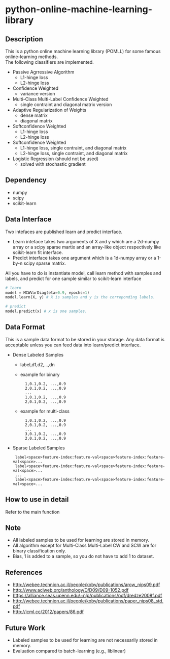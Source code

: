 # python-online-machine-learning-library

## Description

This is a python online machine learning library (POMLL) for some famous online-learning methods.  
The following classifiers are implemented.

* Passive Agrressive Algorithm  
    * L1-hinge loss  
    * L2-hinge loss  
* Confidence Weighted  
    * variance version  
* Multi-Class Multi-Label Confidence Weighted   
    * single contraint and diagonal matrix version  
* Adaptive Regularization of Weights  
    * dense matrix  
    * diagonal matrix  
* Softconfidence Weighted  
    * L1-hinge loss  
    * L2-hinge loss  
* Softconfidence Weighted  
    * L1-hinge loss, single contraint, and diagonal matrix  
    * L2-hinge loss, single contraint, and diagonal matrix  
* Logistic Regression (should not be used)  
    * solved with stochastic gradient  

## Dependency
* numpy
* scipy
* scikit-learn

## Data Interface
Two intefaces are published learn and predict interface.

* Learn inteface takes two arguments of X and y which are a 2d-numpy array or a scipy sparse martix and an array-like object respectively like scikit-learn fit interface.
* Predict interface takes one argument which is a 1d-numpy array or a 1-by-n scipy sparse matrix.

All you have to do is instantiate model, call learn method with samples and labels, and predict for one sample similar to scikit-learn interface

```python:main.py
# learn 
model = MCWVarDiag(eta=0.9, epochs=1)
model.learn(X, y) # X is samples and y is the correponding labels.

# predict
model.predict(x) # x is one samples.
```

## Data Format
This is a sample data format to be stored in your storage.
Any data format is acceptable unless you can feed data into learn/predict interface.

* Dense Labeled Samples
    * label,d1,d2,...,dn
    * example for binary

            1,0.1,0.2, ...,0.9  
            2,0.1,0.2, ...,0.9  
            ...  
            1,0.1,0.2, ...,0.9  
            2,0.1,0.2, ...,0.9  

    * example for multi-class  

            1,0.1,0.2, ...,0.9  
            2,0.1,0.2, ...,0.9  
            ...  
            3,0.1,0.2, ...,0.9  
            2,0.1,0.2, ...,0.9  

*  Sparse Labeled Samples

        label<space>feature-index:feature-val<space>feature-index:feature-val<space>...
        label<space>feature-index:feature-val<space>feature-index:feature-val<space>...
        ...
        label<space>feature-index:feature-val<space>feature-index:feature-val<space>...

## How to use in detail
Refer to the main function
    
## Note
* All labeled samples to be used for learning are stored in memory.
* All algorithm except for Multi-Class Multi-Label CW and SCW are for binary classification only.
* Bias, 1 is added to a sample, so you do not have to add 1 to dataset.

## References
* http://webee.technion.ac.il/people/koby/publications/arow_nips09.pdf
* http://www.aclweb.org/anthology/D/D09/D09-1052.pdf
* https://alliance.seas.upenn.edu/~nlp/publications/pdf/dredze2008f.pdf
* http://webee.technion.ac.il/people/koby/publications/paper_nips08_std.pdf
* http://icml.cc/2012/papers/86.pdf

## Future Work
* Labeled samples to be used for learning are not necessarily stored in memory.
* Evaluation compared to batch-learning (e.g., liblinear)
